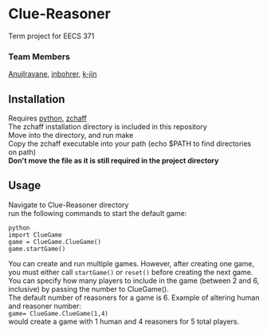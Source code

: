 # Clue-Reasoner

Term project for EECS 371  
### Team Members
[AnujIravane](https://github.com/AnujIravane), [jnbohrer](https://github.com/jnbohrer), [k-jin](https://github.com/k-jin)

## Installation

Requires [python](https://www.python.org/downloads/), [zchaff](https://www.princeton.edu/~chaff/zchaff.html)  
The zchaff installation directory is included in this repository  
Move into the directory, and run make  
Copy the zchaff executable into your path (echo $PATH to find directories on path)  
**Don't move the file as it is still required in the project directory**

## Usage

Navigate to Clue-Reasoner directory  
run the following commands to start the default game:  
```
python  
import ClueGame  
game = ClueGame.ClueGame()  
game.startGame()  
```
You can create and run multiple games. However, after creating one game, you must either call `startGame()` or `reset()` before creating the next game.  
You can specify how many players to include in the game (between 2 and 6, inclusive) by passing the number to ClueGame().  
The default number of reasoners for a game is 6. Example of altering human and reasoner number:  
`game= ClueGame.ClueGame(1,4)`  
would create a game with 1 human and 4 reasoners for 5 total players.
